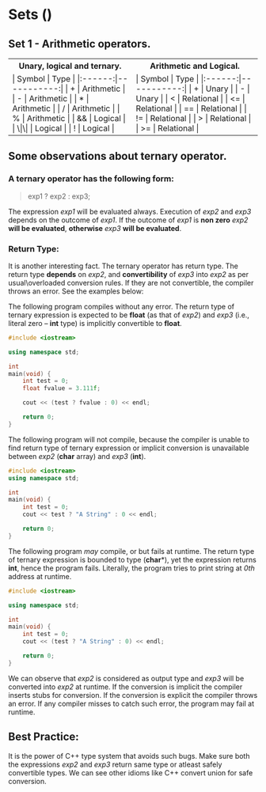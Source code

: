 # Sets ()

## Set 1 - Arithmetic operators.

<table>
<tr>
    <th> Unary, logical and ternary. </th>
    <th> Arithmetic and Logical.     </th>
</tr>
<tr>
    <td>
        | Symbol |  Type      |
        |:------:|-----------:|
        | +      | Arithmetic |
        | -      | Arithmetic |
        | *      | Arithmetic |
        | /      | Arithmetic |
        | %      | Arithmetic |
        | &&     | Logical    |
        | \|\|   | Logical    |
        | !      | Logical    |
    </td>
    <td>
        | Symbol |  Type      |
        |:------:|-----------:|
        | +      | Unary      |
        | -      | Unary      |
        | <      | Relational |
        | <=     | Relational |
        | ==     | Relational |
        | !=     | Relational |
        | >      | Relational |
        | >=     | Relational |
    </td>
</tr>
</table>

## Some observations about ternary operator.

### A ternary operator has the following form:

> exp1 ? exp2 : exp3;

The expression *exp1* will be evaluated always. Execution of *exp2* and *exp3* 
depends on the outcome of *exp1*. If the outcome of *exp1* is **non zero** 
*exp2* **will be evaluated**, **otherwise** *exp3* **will be evaluated**.

### Return Type:

It is another interesting fact. The ternary operator has return type. 
The return type **depends** on *exp2*, and **convertibility** of *exp3* 
into *exp2* as per usual\overloaded conversion rules. If they are not 
convertible, the compiler throws an error. See the examples below:

The following program compiles without any error. The return type of ternary 
expression is expected to be **float** (as that of *exp2*) and *exp3* 
(i.e., literal zero – **int** type) is implicitly convertible to **float**.

```C++
#include <iostream>

using namespace std;

int
main(void) {
    int test = 0;
    float fvalue = 3.111f;

    cout << (test ? fvalue : 0) << endl;

    return 0;
} 
```

The following program will not compile, because the compiler is unable to find 
return type of ternary expression or implicit conversion is unavailable between
*exp2* (**char** array) and *exp3* (**int**).

```C++
#include <iostream>
using namespace std;

int
main(void) {
    int test = 0;
    cout << test ? "A String" : 0 << endl;

    return 0;
} 
```

The following program *may* compile, or but fails at runtime. The return type 
of ternary expression is bounded to type (**char***), yet the expression 
returns **int**, hence the program fails. Literally, the program tries to print
string at *0th* address at runtime.

```C++
#include <iostream>

using namespace std;

int
main(void) {
    int test = 0;
    cout << (test ? "A String" : 0) << endl;

    return 0;
}
```

We can observe that *exp2* is considered as output type and *exp3* will be 
converted into *exp2* at runtime. If the conversion is implicit the compiler 
inserts stubs for conversion. If the conversion is explicit the compiler throws
an error. If any compiler misses to catch such error, the program may fail at 
runtime.

## Best Practice:

It is the power of C++ type system that avoids such bugs. Make sure both the 
expressions *exp2* and *exp3* return same type or atleast safely convertible 
types. We can see other idioms like C++ convert union for safe conversion.
